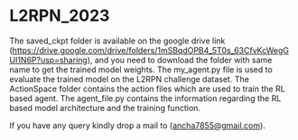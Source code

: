 # L2RPN_2023

The saved_ckpt folder is available on the google drive link (https://drive.google.com/drive/folders/1mSBqdOPB4_5T0s_63CfvKcWegGUI1N6P?usp=sharing), and you need to download the folder with same name to get the trained model weights.
The my_agent.py file is used to evaluate the trained model on the L2RPN challenge dataset.
The ActionSpace folder contains the action files which are used to train the RL based agent.
The agent_file.py contains the information regarding the RL based model architecture and the training function.

If you have any query kindly drop a mail to (ancha7855@gmail.com).

